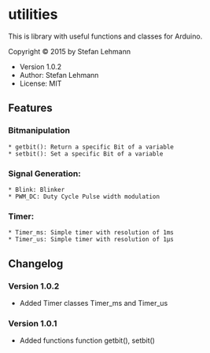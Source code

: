 # utilities
This is library with useful functions and classes for Arduino.

Copyright © 2015 by Stefan Lehmann

* Version 1.0.2
* Author: Stefan Lehmann
* License: MIT

## Features

### Bitmanipulation
	* getbit(): Return a specific Bit of a variable
	* setbit(): Set a specific Bit of a variable

### Signal Generation:
	* Blink: Blinker
	* PWM_DC: Duty Cycle Pulse width modulation

### Timer:
    * Timer_ms: Simple timer with resolution of 1ms
    * Timer_us: Simple timer with resolution of 1µs

## Changelog

### Version 1.0.2

* Added Timer classes Timer_ms and Timer_us

### Version 1.0.1

* Added functions function getbit(), setbit()

